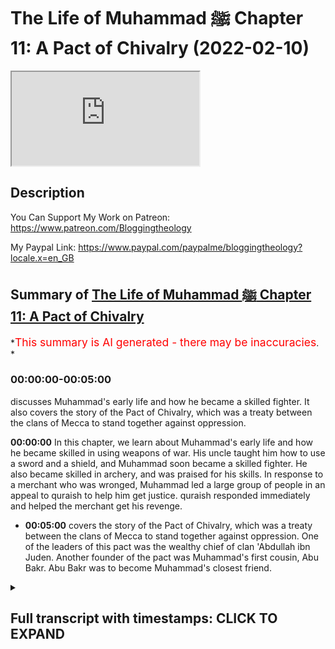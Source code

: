 # The Life of Muhammad ﷺ Chapter 11: A Pact of Chivalry (2022-02-10)

<iframe loading='lazy' allow='autoplay' src='https://www.youtube.com/embed/nRCX73fSUMA'></iframe>

## Description

You Can Support My Work on Patreon:
<https://www.patreon.com/Bloggingtheology>

My Paypal Link:
<https://www.paypal.com/paypalme/bloggingtheology?locale.x=en_GB>

## Summary of [The Life of Muhammad ﷺ Chapter 11: A Pact of Chivalry](https://www.youtube.com/watch?v=nRCX73fSUMA)

\*<span style="color:red; font-size:125%">This summary is AI generated - there may be inaccuracies</span>. \*

### <a onclick="modifyYTiframeseektime('0')">00:00:00-00:05:00</a>

discusses Muhammad's early life and how he became a skilled fighter. It also covers the story of the Pact of Chivalry, which was a treaty between the clans of Mecca to stand together against oppression.

**<a onclick="modifyYTiframeseektime('0')">00:00:00</a>** In this chapter, we learn about Muhammad's early life and how he became skilled in using weapons of war. His uncle taught him how to use a sword and a shield, and Muhammad soon became a skilled fighter. He also became skilled in archery, and was praised for his skills. In response to a merchant who was wronged, Muhammad led a large group of people in an appeal to quraish to help him get justice. quraish responded immediately and helped the merchant get his revenge.

*   **<a onclick="modifyYTiframeseektime('300')">00:05:00</a>**  covers the story of the Pact of Chivalry, which was a treaty between the clans of Mecca to stand together against oppression. One of the leaders of this pact was the wealthy chief of clan 'Abdullah ibn Juden. Another founder of the pact was Muhammad's first cousin, Abu Bakr. Abu Bakr was to become Muhammad's closest friend.

<details><summary><h2>Full transcript with timestamps: CLICK TO EXPAND</h2></summary>

<a onclick="modifyYTiframeseektime('5')">0:00:05</a> a reading from muhammad his life based\ <a onclick="modifyYTiframeseektime('7')">0:00:07</a> on the earliest sources by martin ling's\ <a onclick="modifyYTiframeseektime('11')">0:00:11</a> chapter 11 a pact of chivalry\ <a onclick="modifyYTiframeseektime('15')">0:00:15</a> when he had finished his trading in\ <a onclick="modifyYTiframeseektime('17')">0:00:17</a> arabia abu talib returned to mecca with\ <a onclick="modifyYTiframeseektime('20')">0:00:20</a> his nephew who continued his solitary\ <a onclick="modifyYTiframeseektime('23')">0:00:23</a> life as before\ <a onclick="modifyYTiframeseektime('25')">0:00:25</a> but his uncle saw to it that he as also\ <a onclick="modifyYTiframeseektime('28')">0:00:28</a> abbas and hamza had some training in the\ <a onclick="modifyYTiframeseektime('31')">0:00:31</a> use of weapons of war\ <a onclick="modifyYTiframeseektime('34')">0:00:34</a> hamza was clearly destined to be a man\ <a onclick="modifyYTiframeseektime('36')">0:00:36</a> of mighty stature endowed with great\ <a onclick="modifyYTiframeseektime('39')">0:00:39</a> physical strength\ <a onclick="modifyYTiframeseektime('41')">0:00:41</a> he was already a good swordsman and a\ <a onclick="modifyYTiframeseektime('44')">0:00:44</a> good wrestler\ <a onclick="modifyYTiframeseektime('45')">0:00:45</a> muhammad was of average height and\ <a onclick="modifyYTiframeseektime('47')">0:00:47</a> average strength\ <a onclick="modifyYTiframeseektime('49')">0:00:49</a> he had a marked aptitude for archery and\ <a onclick="modifyYTiframeseektime('52')">0:00:52</a> gave every promise of being an excellent\ <a onclick="modifyYTiframeseektime('55')">0:00:55</a> bowman like his great ancestors abraham\ <a onclick="modifyYTiframeseektime('58')">0:00:58</a> and ishmael\ <a onclick="modifyYTiframeseektime('60')">0:01:00</a> a powerful asset for this lay in the\ <a onclick="modifyYTiframeseektime('62')">0:01:02</a> strength of his eyesight he was reputed\ <a onclick="modifyYTiframeseektime('65')">0:01:05</a> to be able to count no less than 12 of\ <a onclick="modifyYTiframeseektime('68')">0:01:08</a> the stars of the constellation of the\ <a onclick="modifyYTiframeseektime('70')">0:01:10</a> pleiades\ <a onclick="modifyYTiframeseektime('73')">0:01:13</a> in those years quraysh were not involved\ <a onclick="modifyYTiframeseektime('75')">0:01:15</a> in any fighting except for sporadic and\ <a onclick="modifyYTiframeseektime('78')">0:01:18</a> intermittent conflict which came to be\ <a onclick="modifyYTiframeseektime('81')">0:01:21</a> known as the sacrilegious war because it\ <a onclick="modifyYTiframeseektime('84')">0:01:24</a> has started in one of the sacred months\ <a onclick="modifyYTiframeseektime('88')">0:01:28</a> a profligate of kinana had treacherously\ <a onclick="modifyYTiframeseektime('91')">0:01:31</a> murdered a man of emir one of the\ <a onclick="modifyYTiframeseektime('93')">0:01:33</a> howards in tribes of najd and had taken\ <a onclick="modifyYTiframeseektime('96')">0:01:36</a> refuge in the impregnable fortress\ <a onclick="modifyYTiframeseektime('99')">0:01:39</a> township\ <a onclick="modifyYTiframeseektime('100')">0:01:40</a> of khabar\ <a onclick="modifyYTiframeseektime('102')">0:01:42</a> the secret of sequence of events\ <a onclick="modifyYTiframeseektime('104')">0:01:44</a> followed the usual desert pattern\ <a onclick="modifyYTiframeseektime('107')">0:01:47</a> honour demanded revenge so the tribe of\ <a onclick="modifyYTiframeseektime('109')">0:01:49</a> the murdered man attacked kanana the\ <a onclick="modifyYTiframeseektime('113')">0:01:53</a> tribe of the murderer and creature were\ <a onclick="modifyYTiframeseektime('115')">0:01:55</a> involved somewhat in gloriously as\ <a onclick="modifyYTiframeseektime('118')">0:01:58</a> allies of kinana\ <a onclick="modifyYTiframeseektime('120')">0:02:00</a> the conflict dragged on for three or\ <a onclick="modifyYTiframeseektime('123')">0:02:03</a> four years in which there were only five\ <a onclick="modifyYTiframeseektime('126')">0:02:06</a> days of actual fighting\ <a onclick="modifyYTiframeseektime('129')">0:02:09</a> the head of the clan of hashem was at\ <a onclick="modifyYTiframeseektime('131')">0:02:11</a> that time zubair\ <a onclick="modifyYTiframeseektime('134')">0:02:14</a> full brother like abu talib of\ <a onclick="modifyYTiframeseektime('136')">0:02:16</a> muhammad's father\ <a onclick="modifyYTiframeseektime('138')">0:02:18</a> zubair and abu talib took their nephew\ <a onclick="modifyYTiframeseektime('142')">0:02:22</a> muhammad with them to one of the first\ <a onclick="modifyYTiframeseektime('144')">0:02:24</a> battles\ <a onclick="modifyYTiframeseektime('145')">0:02:25</a> but they said he was too young to fight\ <a onclick="modifyYTiframeseektime('148')">0:02:28</a> he was nonetheless allowed to help by\ <a onclick="modifyYTiframeseektime('150')">0:02:30</a> gathering enemy arrows that had missed\ <a onclick="modifyYTiframeseektime('153')">0:02:33</a> their mark and handling them to handing\ <a onclick="modifyYTiframeseektime('156')">0:02:36</a> them to his uncles so that they could be\ <a onclick="modifyYTiframeseektime('159')">0:02:39</a> shot back with them\ <a onclick="modifyYTiframeseektime('161')">0:02:41</a> but at one of the subsequent battles\ <a onclick="modifyYTiframeseektime('163')">0:02:43</a> where quresh and their allies had the\ <a onclick="modifyYTiframeseektime('165')">0:02:45</a> worst of the day he was allowed to show\ <a onclick="modifyYTiframeseektime('168')">0:02:48</a> his skill as a bowman and was praised\ <a onclick="modifyYTiframeseektime('171')">0:02:51</a> for his valor\ <a onclick="modifyYTiframeseektime('173')">0:02:53</a> the war helped to fan the growing\ <a onclick="modifyYTiframeseektime('175')">0:02:55</a> discontent which every sedentary\ <a onclick="modifyYTiframeseektime('178')">0:02:58</a> community tends to feel with the law of\ <a onclick="modifyYTiframeseektime('181')">0:03:01</a> the desert\ <a onclick="modifyYTiframeseektime('183')">0:03:03</a> most of the leading men of quraish had\ <a onclick="modifyYTiframeseektime('185')">0:03:05</a> traveled to syria and had seen for\ <a onclick="modifyYTiframeseektime('187')">0:03:07</a> themselves the relative justice which\ <a onclick="modifyYTiframeseektime('190')">0:03:10</a> prevailed in the roman empire\ <a onclick="modifyYTiframeseektime('193')">0:03:13</a> it was also possible in abyssinia to\ <a onclick="modifyYTiframeseektime('196')">0:03:16</a> have justice without recourse to\ <a onclick="modifyYTiframeseektime('198')">0:03:18</a> fighting\ <a onclick="modifyYTiframeseektime('200')">0:03:20</a> but in arabia there was no comparable\ <a onclick="modifyYTiframeseektime('203')">0:03:23</a> system of law by which a victim of crime\ <a onclick="modifyYTiframeseektime('206')">0:03:26</a> or his family might obtain redress\ <a onclick="modifyYTiframeseektime('210')">0:03:30</a> and it was natural that the sacrilegious\ <a onclick="modifyYTiframeseektime('212')">0:03:32</a> war like other conflicts before it\ <a onclick="modifyYTiframeseektime('215')">0:03:35</a> should have set many minds thinking of\ <a onclick="modifyYTiframeseektime('217')">0:03:37</a> ways and means to prevent the same thing\ <a onclick="modifyYTiframeseektime('220')">0:03:40</a> from happening again\ <a onclick="modifyYTiframeseektime('223')">0:03:43</a> but this time the result was more than\ <a onclick="modifyYTiframeseektime('225')">0:03:45</a> mere thoughts and words\ <a onclick="modifyYTiframeseektime('228')">0:03:48</a> as far as quraish were concerned there\ <a onclick="modifyYTiframeseektime('230')">0:03:50</a> was now a widespread readiness to take\ <a onclick="modifyYTiframeseektime('233')">0:03:53</a> action\ <a onclick="modifyYTiframeseektime('234')">0:03:54</a> and their sense of justice was put to\ <a onclick="modifyYTiframeseektime('236')">0:03:56</a> the test by a scandalous incident which\ <a onclick="modifyYTiframeseektime('239')">0:03:59</a> took place in mecca in the first few\ <a onclick="modifyYTiframeseektime('242')">0:04:02</a> weeks after the end of the fighting\ <a onclick="modifyYTiframeseektime('246')">0:04:06</a> and here is the story a merchant from\ <a onclick="modifyYTiframeseektime('248')">0:04:08</a> the yemeni port azabeed had sold some\ <a onclick="modifyYTiframeseektime('252')">0:04:12</a> valuable goods to a notable of the clan\ <a onclick="modifyYTiframeseektime('256')">0:04:16</a> of sham\ <a onclick="modifyYTiframeseektime('257')">0:04:17</a> having taken possession of these the\ <a onclick="modifyYTiframeseektime('259')">0:04:19</a> shamite refused to pay the promised\ <a onclick="modifyYTiframeseektime('262')">0:04:22</a> price\ <a onclick="modifyYTiframeseektime('263')">0:04:23</a> the wronged merchant as his wronger well\ <a onclick="modifyYTiframeseektime('266')">0:04:26</a> knew was a stranger to mecca and had no\ <a onclick="modifyYTiframeseektime('270')">0:04:30</a> confederate or patron in all the city to\ <a onclick="modifyYTiframeseektime('273')">0:04:33</a> whom he might go for help\ <a onclick="modifyYTiframeseektime('276')">0:04:36</a> but he was not to be overawed by the\ <a onclick="modifyYTiframeseektime('278')">0:04:38</a> other man's insolent self-assurance and\ <a onclick="modifyYTiframeseektime('282')">0:04:42</a> taking his stand on the slope of abu\ <a onclick="modifyYTiframeseektime('284')">0:04:44</a> kubays he appealed to quraish as a whole\ <a onclick="modifyYTiframeseektime('288')">0:04:48</a> with loud and vehement eloquence to see\ <a onclick="modifyYTiframeseektime('291')">0:04:51</a> that justice was done\ <a onclick="modifyYTiframeseektime('294')">0:04:54</a> an immediate response came from most of\ <a onclick="modifyYTiframeseektime('296')">0:04:56</a> those clans which had no traditional\ <a onclick="modifyYTiframeseektime('298')">0:04:58</a> alliance with sham\ <a onclick="modifyYTiframeseektime('300')">0:05:00</a> quresh were bent above all on being\ <a onclick="modifyYTiframeseektime('303')">0:05:03</a> united regardless of clan\ <a onclick="modifyYTiframeseektime('307')">0:05:07</a> but within that union there was still an\ <a onclick="modifyYTiframeseektime('309')">0:05:09</a> acute consciousness of the rift which\ <a onclick="modifyYTiframeseektime('312')">0:05:12</a> had divided them over the legacy of\ <a onclick="modifyYTiframeseektime('315')">0:05:15</a> crusade into two groups the scented ones\ <a onclick="modifyYTiframeseektime('318')">0:05:18</a> and the confederates\ <a onclick="modifyYTiframeseektime('320')">0:05:20</a> and sham were of the confederates\ <a onclick="modifyYTiframeseektime('324')">0:05:24</a> one of the leaders of the other group\ <a onclick="modifyYTiframeseektime('326')">0:05:26</a> and one of the wealthiest men of mecca\ <a onclick="modifyYTiframeseektime('329')">0:05:29</a> at that time\ <a onclick="modifyYTiframeseektime('330')">0:05:30</a> was the chief of tame abd allah ibn\ <a onclick="modifyYTiframeseektime('334')">0:05:34</a> juden\ <a onclick="modifyYTiframeseektime('335')">0:05:35</a> and he now offered his large house as a\ <a onclick="modifyYTiframeseektime('338')">0:05:38</a> meeting place for all lovers of justice\ <a onclick="modifyYTiframeseektime('342')">0:05:42</a> from among the centered ones only the\ <a onclick="modifyYTiframeseektime('344')">0:05:44</a> clans of abu shams and nowfall were\ <a onclick="modifyYTiframeseektime('348')">0:05:48</a> absent\ <a onclick="modifyYTiframeseektime('349')">0:05:49</a> hashem muttalib zura assad tame were all\ <a onclick="modifyYTiframeseektime('353')">0:05:53</a> well represented and they were joined by\ <a onclick="modifyYTiframeseektime('356')">0:05:56</a> adi\ <a onclick="modifyYTiframeseektime('357')">0:05:57</a> which had been one of the confederates\ <a onclick="modifyYTiframeseektime('360')">0:06:00</a> having decided after an earnest\ <a onclick="modifyYTiframeseektime('362')">0:06:02</a> discussion that it was imperative to\ <a onclick="modifyYTiframeseektime('365')">0:06:05</a> found an order of chivalry for the\ <a onclick="modifyYTiframeseektime('367')">0:06:07</a> furtherance of justice and the\ <a onclick="modifyYTiframeseektime('369')">0:06:09</a> protection of the weak\ <a onclick="modifyYTiframeseektime('371')">0:06:11</a> they went in a body to the kaaba where\ <a onclick="modifyYTiframeseektime('373')">0:06:13</a> they poured water over the black stone\ <a onclick="modifyYTiframeseektime('377')">0:06:17</a> letting it flow into a receptacle\ <a onclick="modifyYTiframeseektime('381')">0:06:21</a> then each man drank of the thus hallowed\ <a onclick="modifyYTiframeseektime('384')">0:06:24</a> water and with their right hands raised\ <a onclick="modifyYTiframeseektime('387')">0:06:27</a> above their heads they vowed that\ <a onclick="modifyYTiframeseektime('389')">0:06:29</a> henceforth at every act of oppression in\ <a onclick="modifyYTiframeseektime('392')">0:06:32</a> mecca they would stand together as one\ <a onclick="modifyYTiframeseektime('395')">0:06:35</a> man on the side of the oppressed against\ <a onclick="modifyYTiframeseektime('399')">0:06:39</a> the oppressor until justice was done\ <a onclick="modifyYTiframeseektime('402')">0:06:42</a> whether the oppressed were a man or\ <a onclick="modifyYTiframeseektime('404')">0:06:44</a> quraish or one who had come from abroad\ <a onclick="modifyYTiframeseektime('408')">0:06:48</a> the sarmite was thereupon compelled to\ <a onclick="modifyYTiframeseektime('412')">0:06:52</a> pay his debt nor did any of those clans\ <a onclick="modifyYTiframeseektime('415')">0:06:55</a> which had abstained from the pack offer\ <a onclick="modifyYTiframeseektime('418')">0:06:58</a> him any of their assistance\ <a onclick="modifyYTiframeseektime('421')">0:07:01</a> together with the chief of tame zubair\ <a onclick="modifyYTiframeseektime('424')">0:07:04</a> of hashem was one of the founders of\ <a onclick="modifyYTiframeseektime('427')">0:07:07</a> this order and he brought with him his\ <a onclick="modifyYTiframeseektime('429')">0:07:09</a> nephew mohammed\ <a onclick="modifyYTiframeseektime('431')">0:07:11</a> who took part in the oath and who said\ <a onclick="modifyYTiframeseektime('434')">0:07:14</a> in after years\ <a onclick="modifyYTiframeseektime('436')">0:07:16</a> i was present in the house of abdullah\ <a onclick="modifyYTiframeseektime('439')">0:07:19</a> ibn judah at so excellent a pact that i\ <a onclick="modifyYTiframeseektime('443')">0:07:23</a> would not exchange my part in it for a\ <a onclick="modifyYTiframeseektime('446')">0:07:26</a> herd of red camels\ <a onclick="modifyYTiframeseektime('449')">0:07:29</a> and if now in islam i was summoned unto\ <a onclick="modifyYTiframeseektime('453')">0:07:33</a> it i would gladly respond\ <a onclick="modifyYTiframeseektime('458')">0:07:38</a> another of those present was their\ <a onclick="modifyYTiframeseektime('460')">0:07:40</a> host's first cousin abu kahafer of tame\ <a onclick="modifyYTiframeseektime('464')">0:07:44</a> together with his cousin abu bakr\ <a onclick="modifyYTiframeseektime('467')">0:07:47</a> abu bakr\ <a onclick="modifyYTiframeseektime('469')">0:07:49</a> who was a year or two younger than\ <a onclick="modifyYTiframeseektime('471')">0:07:51</a> muhammad and who was to become his\ <a onclick="modifyYTiframeseektime('475')">0:07:55</a> closest\ <a onclick="modifyYTiframeseektime('476')">0:07:56</a> friend it's a lovely story so that\ <a onclick="modifyYTiframeseektime('480')">0:08:00</a> chapter 11 a pact of chivalry for\ <a onclick="modifyYTiframeseektime('483')">0:08:03</a> muhammad his life based on the earliest\ <a onclick="modifyYTiframeseektime('486')">0:08:06</a> sources by martin lings till next time

</details>
